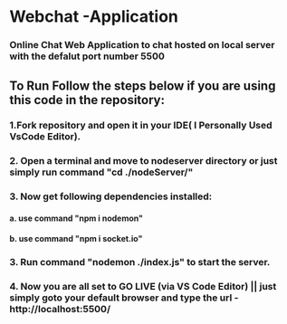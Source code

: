 # Webchat -Application

### Online Chat Web Application to chat hosted on local server with the defalut port number 5500

## To Run Follow the steps below if you are using this code in the repository:

### 1.Fork repository and open it in your IDE( I Personally Used VsCode Editor).
### 2. Open a terminal and move to nodeserver directory or just simply run command "cd ./nodeServer/" 
### 3. Now get following dependencies installed:
 ####    a. use command "npm i nodemon"
 ####    b. use command "npm i socket.io" 
### 3. Run command "nodemon ./index.js" to start the server.
### 4. Now you are all set to GO LIVE (via VS Code Editor) || just simply goto your default browser and type the url - http://localhost:5500/ 

